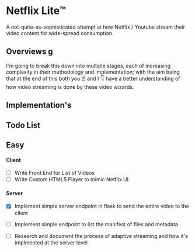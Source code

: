 # Netflix Lite™
A not-quite-as-sophisticated attempt at how Netflix / Youtube stream their video content for wide-spread consumption.

## Overviews g

I'm going to break this down into multiple stages, each of increasing complexity in their methodology and implementation; with the aim being that at the end of this both you ☝ and I 👇 have a better understanding of how video streaming is done by these video wizards.


## Implementation's 

## Todo List

## Easy 
#### Client
- [ ] Write Front End for List of Videos
- [ ] Write Custom HTML5 Player to mimic Netflix UI
#### Server
- [x] Implement simple server endpoint in flask to send the entire video to the client
- [ ] Implement simple endpoint to list the manifest of files and metadata
- [ ] Research and document the process of adaptive streaming and how it's implmented at the server level

